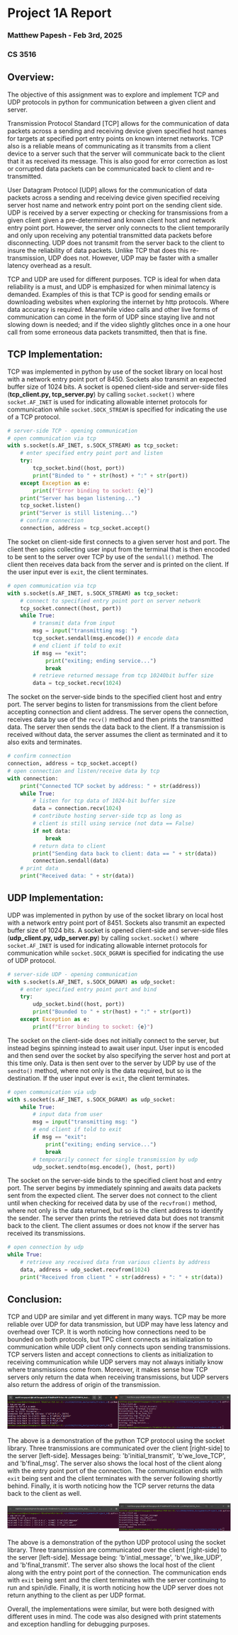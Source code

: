 # **Project 1A Report**

### Matthew Papesh - Feb 3rd, 2025

### CS 3516

## Overview:    

The objective of this assignment was to explore and implement TCP and UDP protocols in python for communication between a given client and server. 

Transmission Protocol Standard [TCP] allows for the communication of data packets across a sending and receiving device given specified host names for targets at specified port entry points on known internet networks. TCP also is a reliable means of communicating as it transmits from a client device to a server such that the server will communicate back to the client that it as received its message. This is also good for error correction as lost or corrupted data packets can be communicated back to client and re-transmitted. 

User Datagram Protocol [UDP] allows for the communication of data packets across a sending and receiving device given specified receiving server host name and network entry point port on the sending client side. UDP is received by a server expecting or checking for transmissions from a given client given a pre-determined and known client host and network entry point port. However, the server only connects to the client temporarily and only upon receiving any potential transmitted data packets before disconnecting. UDP does not transmit from the server back to the client to insure the reliability of data packets. Unlike TCP that does this re-transmission, UDP does not. However, UDP may be faster with a smaller latency overhead as a result. 

TCP and UDP are used for different purposes. TCP is ideal for when data reliability is a must, and UDP is emphasized for when minimal latency is demanded. Examples of this is that TCP is good for sending emails or downloading websites when exploring the internet by http protocols. Where data accuracy is required. Meanwhile video calls and other live forms of communication can come in the form of UDP since staying live and not slowing down is needed; and if the video slightly glitches once in a one hour call from some erroneous data packets transmitted, then that is fine. 

## TCP Implementation:

TCP was implemented in python by use of the socket library on local host with a network entry point port of 8450. Sockets also transmit an expected buffer size of 1024 bits. A socket is opened client-side and server-side files (**tcp_client.py, tcp_server.py**) by calling `socket.socket()` where `socket.AF_INET` is used for indicating allowable internet protocols for communication while `socket.SOCK_STREAM` is specified for indicating the use of a TCP protocol. 

```py
# server-side TCP - opening communication 
# open communication via tcp
with s.socket(s.AF_INET, s.SOCK_STREAM) as tcp_socket:
	# enter specified entry point port and listen
	try:
		tcp_socket.bind((host, port))
		print("Binded to " + str(host) + ":" + str(port))
	except Exception as e:
		print(f"Error binding to socket: {e}")
	print("Server has began listening...")
	tcp_socket.listen()
	print("Server is still listening...")
	# confirm connection
	connection, address = tcp_socket.accept()
```

The socket on client-side first connects to a given server host and port. The client then spins collecting user input from the terminal that is then encoded to be sent to the server over TCP by use of the `sendall()` method. The client then receives data back from the server and is printed on the client. If the user input ever is `exit`, the client terminates. 

```py
# open communication via tcp
with s.socket(s.AF_INET, s.SOCK_STREAM) as tcp_socket:
	# connect to specified entry point port on server network
	tcp_socket.connect((host, port))
	while True:
		# transmit data from input
		msg = input("transmitting msg: ")
		tcp_socket.sendall(msg.encode()) # encode data
		# end client if told to exit
		if msg == "exit":
			print("exiting; ending service...")
			break
		# retrieve returned message from tcp 10240bit buffer size
		data = tcp_socket.recv(1024)
```

The socket on the server-side binds to the specified client host and entry port. The server begins to listen for transmissions from the client before accepting connection and client address. The server opens the connection, receives data by use of the `recv()` method and then prints the transmitted data. The server then sends the data back to the client. If a transmission is received without data, the server assumes the client as terminated and it to also exits and terminates. 

```py
# confirm connection
connection, address = tcp_socket.accept()
# open connection and listen/receive data by tcp
with connection:
	print("Connected TCP socket by address: " + str(address))
	while True:
		# listen for tcp data of 1024-bit buffer size
		data = connection.recv(1024)
		# contribute hosting server-side tcp as long as
		# client is still using service (not data == False)
		if not data:
			break
		# return data to client
		print("Sending data back to client: data == " + str(data))
		connection.sendall(data)
    # print data
	print("Received data: " + str(data))
```

## UDP Implementation:

UDP was implemented in python by use of the socket library on local host with a network entry point port of 8451. Sockets also transmit an expected buffer size of 1024 bits. A socket is opened client-side and server-side files (**udp_client.py, udp_server.py**) by calling `socket.socket()` where `socket.AF_INET` is used for indicating allowable internet protocols for communication while `socket.SOCK_DGRAM` is specified for indicating the use of UDP protocol.

```py
# server-side UDP - opening communication 
with s.socket(s.AF_INET, s.SOCK_DGRAM) as udp_socket:
	# enter specified entry point port and bind
    try:
	    udp_socket.bind((host, port))
    	print("Bounded to " + str(host) + ":" + str(port))
    except Exception as e:
	    print(f"Error binding to socket: {e}") 
```

The socket on the client-side does not initially connect to the server, but instead begins spinning instead to await user input. User input is encoded and then send over the socket by also specifying the server host and port at this time only. Data is then sent over to the server by UDP by use of the `sendto()` method, where not only is the data required, but so is the destination. If the user input ever is `exit`, the client terminates. 

```py
# open communication via udp
with s.socket(s.AF_INET, s.SOCK_DGRAM) as udp_socket:
	while True:
		# input data from user
		msg = input("transmitting msg: ")
		# end client if told to exit
		if msg == "exit":
			print("exiting; ending service...")
			break
		# temporarily connect for single transmission by udp
		udp_socket.sendto(msg.encode(), (host, port))
```

The socket on the server-side binds to the specified client host and entry port. The server begins by immediately spinning and awaits data packets sent from the expected client. The server does not connect to the client until when checking for received data by use of the `recvfrom()` method, where not only is the data returned, but so is the client address to identify the sender. The server then prints the retrieved data but does not transmit back to the client. The client assumes or does not know if the server has received its transmissions. 

```py
# open connection by udp
while True:
	# retrieve any received data from various clients by address
	data, address = udp_socket.recvfrom(1024)
	print("Received from client " + str(address) + ": " + str(data))
```

## Conclusion:

TCP and UDP are similar and yet different in many ways. TCP may be more reliable over UDP for data transmission, but UDP may have less latency and overhead over TCP. It is worth noticing how connections need to be bounded on both protocols, but TPC client connects as initialization to communication while UDP client only connects upon sending transmissions. TCP servers listen and accept connections to clients as initialization to receiving communication while UDP servers may not always initially know where transmissions come from. Moreover, it makes sense how TCP servers only return the data when receiving transmissions, but UDP servers also return the address of origin of the transmission. 

<div class="row" style="display: flex; flex-direction: row; justify-content: center; align-items: center;">
	<div class="column">
		<img src="./images/TCP_ServerSide.png" alt="tcp-server-side-comms" style="width:100%; height:auto;">
	</div>
	<div class="column">
		<img src="./images/TCP_ClientSide.png" alt="tcp-client-side-comms" style="width:100%; height:auto;">
	</div>
</div>

The above is a demonstration of the python TCP protocol using the socket library. Three transmissions are communicated over the client [right-side] to the server [left-side]. Messages being: 'b'initial_transmit', 'b'we_love_TCP', and 'b'final_msg'. The server also shows the local host of the client along with the entry point port of the connection. The communication ends with `exit` being sent and the client terminates with the server following shortly behind. Finally, it is worth noticing how the TCP server returns the data back to the client as well.   

<div class="row" style="display: flex; flex-direction: row; justify-content: center; align-items: center;">
	<div class="column">
		<img src="./images/UDP_ServerSide.png" alt="udp-server-side-comms" style="width:100%; height:auto%;">
	</div>
	<div class="column">
		<img src="./images/UDP_ClientSide.png" alt="udp-client-side-comms" style="width:100%; height:auto:">	
	</div>
</div>

The above is a demonstration of the python UDP protocol using the socket library. Three transmission are communicated over the client [right-side] to the server [left-side]. Message being: 'b'intial_message', 'b'we_like_UDP', and 'b'final_transmit'. The server also shows the local host of the client along with the entry point port of the connection. The communication ends with `exit` being sent and the client terminates with the server continuing to run and spin/idle. Finally, it is worth noticing how the UDP server does not return anything to the client as per UDP format. 

Overall, the implementations were similar, but were both designed with different uses in mind. The code was also designed with print statements and exception handling for debugging purposes. 
